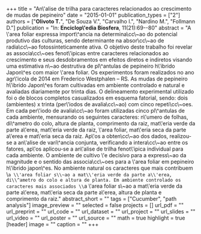 +++
title = "An\\'alise de trilha para caracteres relacionados ao crescimento de mudas de pepineiro"
date = "2015-01-01"
publication_types = ["2"]
authors = ["**Olivoto T.**", "De Souza V.", "Carvalho I.", "Nardino M.", "Follmann D."]
publication = "In: **Enciclop\\'edia Biosfera**, 11(21):69--80"
abstract = "A \\'area foliar expressa import\\^ancia na determina\\cc\\~ao do potencial produtivo das culturas, sendo determinante na absor\\cc\\~ao de radia\\cc\\~ao fotossinteticamente ativa. O objetivo deste trabalho foi revelar as associa\\cc\\~oes fenot\\'ipicas entre caracteres relacionados ao crescimento e seus desdobramentos em efeitos diretos e indiretos visando uma estimativa n\\~ao destrutiva de pl\\^antulas de pepineiro h\\'ibrido Japon\\^es com maior \\'area foliar. Os experimentos foram realizados no ano agr\\'icola de 2014 em Frederico Westphalen – RS. As mudas de pepineiro h\\'ibrido Japon\\^es foram cultivadas em ambiente controlado e natural e avaliadas diariamente por trinta dias. O delineamento experimental utilizado foi o de blocos completos casualizados em esquema fatorial, sendo: dois (ambientes) x trinta (per\\'iodos de avalia\\cc\\~ao) com cinco repeti\\cc\\~oes. Em cada per\\'iodo de avalia\\cc\\~ao foram utilizadas cinco pl\\^antulas de cada ambiente, mensurando os seguintes caracteres: n\\'umero de folhas, di\\^ametro do colo, altura de planta, comprimento da raiz, mat\\'eria verde da parte a\\'erea, mat\\'eria verde da raiz, \\'area foliar, mat\\'eria seca da parte a\\'erea e mat\\'eria seca da raiz. Ap\\'os a obten\\cc\\~ao dos dados, realizou-se a an\\'alise de vari\\^ancia conjunta, verificando a intera\\cc\\~ao entre os fatores, ap\\'os aplicou-se a an\\'alise de trilha fenot\\'ipica individual para cada ambiente. O ambiente de cultivo \\'e decisivo para a express\\~ao da magnitude e o sentido das associa\\cc\\~oes para a \\'area foliar em pepineiro h\\'ibrido japon\\^es. No ambiente natural os caracteres que mais contribuem \\`a \\'area foliar s\\~ao a mat\\'eria verde da parte a\\'erea, di\\^ametro do colo e altura de planta. Em ambiente controlado os caracteres mais associados \\`a \\'area foliar s\\~ao a mat\\'eria verde da parte a\\'erea, mat\\'eria seca da parte a\\'erea, altura de planta e comprimento da raiz."
abstract_short = ""
tags = ["Cucumber", "path analysis"]
image_preview = ""
selected = false
projects = []
url_pdf = ""
url_preprint = ""
url_code = ""
url_dataset = ""
url_project = ""
url_slides = ""
url_video = ""
url_poster = ""
url_source = ""
math = true
highlight = true
[header]
image = ""
caption = ""
+++
